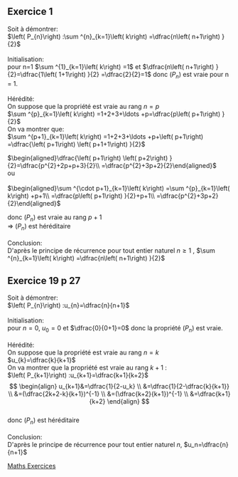 ## Exercice 1

Soit à démontrer:
\
$\left( P_{n}\right) :\sum ^{n}_{k=1}\left( k\right) =\dfrac{n\left( n+1\right) }{2}$
\
\
Initialisation: 
\
pour n=1 $\sum ^{1}_{k=1}\left( k\right) =1$ et $\dfrac{n\left( n+1\right) }{2}=\dfrac{1\left( 1+1\right) }{2} =\dfrac{2}{2}=1$
donc $\left( P_{n}\right)$ est vraie pour n = 1.
\
\
Hérédité: 
\
On suppose que la propriété est vraie au rang $n=p$  \
$\sum ^{p}_{k=1}\left( k\right) =1+2+3+\ldots +p=\dfrac{p\left( p+1\right) }{2}$
\
On va montrer que: 
\
$\sum ^{p+1}_{k=1}\left( k\right) =1+2+3+\ldots +p+\left( p+1\right) =\dfrac{\left( p+1\right) \left( p+1+1\right) }{2}$

$\begin{aligned}\dfrac{\left( p+1\right) \left( p+2\right) }{2}=\dfrac{p^{2}+2p+p+3}{2}\\
=\dfrac{p^{2}+3p+2}{2}\end{aligned}$
\
ou
\
\
$\begin{aligned}\sum ^{\cdot p+1}_{k=1}\left( k\right) =\sum ^{p}_{k=1}\left( k\right) +p+1\\
=\dfrac{p\left( p+1\right) }{2}+p+1\\
=\dfrac{p^{2}+3p+2}{2}\end{aligned}$

donc $(P_n)$ est vraie au rang $p+1$
\
=> $(P_n)$ est héréditaire
\
\
Conclusion: 
\
D'après le principe de récurrence pour tout entier naturel $n\geq 1$ , $\sum ^{n}_{k=1}\left( k\right) =\dfrac{n\left( n+1\right) }{2}$

## Exercice 19 p 27

Soit à démontrer:
\
$\left( P_{n}\right) :u_{n}=\dfrac{n}{n+1}$
\
\
Initialisation: 
\
pour $n=0$, $u_{0}=0$ et $\dfrac{0}{0+1}=0$ donc la propriété $\left( P_{n}\right)$ est vraie.
\
\
Hérédité:
\
On suppose que la propriété est vraie au rang $n=k$
\
$u_{k}=\dfrac{k}{k+1}$
\
On va montrer que la propriété est vraie au rang $k+1$ :
\
$\left( P_{k+1}\right) :u_{k+1}=\dfrac{k+1}{k+2}$
\
$$
\begin{align}
u_{k+1}&=\dfrac{1}{2-u_k} \\
&=\dfrac{1}{2-\dfrac{k}{k+1}} \\
&=(\dfrac{2k+2-k}{k+1})^{-1} \\
&=(\dfrac{k+2}{k+1})^{-1} \\
&=\dfrac{k+1}{k+2} 
\end{align}
$$
\
donc $\left( P_n\right)$ est héréditaire
\
\
Conclusion:
\
D'après le principe de récurrence pour tout entier naturel $n$, $u_n=\dfrac{n}{n+1}$

[Maths Exercices](Maths_Exercices.md)
